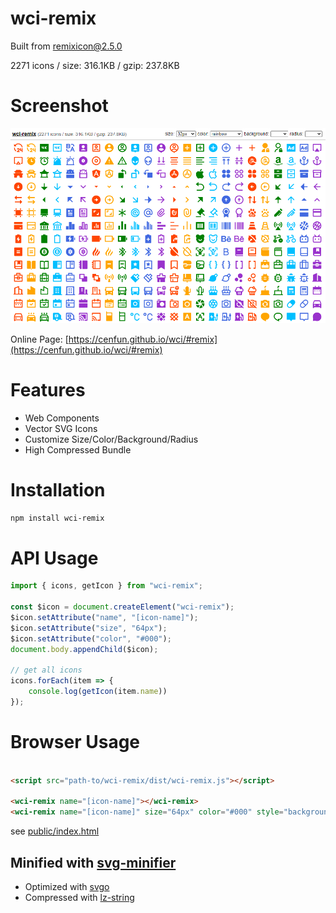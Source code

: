# wci-remix
Built from [remixicon@2.5.0](https://github.com/Remix-Design/RemixIcon)  

2271 icons / size: 316.1KB / gzip: 237.8KB  



# Screenshot
![screenshot](public/screenshot.png)

Online Page: [https://cenfun.github.io/wci/#remix](https://cenfun.github.io/wci/#remix)

# Features
* Web Components
* Vector SVG Icons 
* Customize Size/Color/Background/Radius
* High Compressed Bundle
# Installation
```sh
npm install wci-remix
```
# API Usage
```js
import { icons, getIcon } from "wci-remix";

const $icon = document.createElement("wci-remix");
$icon.setAttribute("name", "[icon-name]");
$icon.setAttribute("size", "64px");
$icon.setAttribute("color", "#000");
document.body.appendChild($icon);

// get all icons
icons.forEach(item => {
    console.log(getIcon(item.name))
});
```
# Browser Usage
```html

<script src="path-to/wci-remix/dist/wci-remix.js"></script>

<wci-remix name="[icon-name]"></wci-remix>
<wci-remix name="[icon-name]" size="64px" color="#000" style="background:#f5f5f5;"></wci-remix>
```
see [public/index.html](public/index.html)

## Minified with [svg-minifier](https://github.com/cenfun/svg-minifier)
* Optimized with [svgo](https://github.com/svg/svgo)
* Compressed with [lz-string](https://github.com/pieroxy/lz-string)